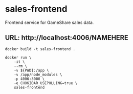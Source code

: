 # sales-frontend
Frontend service for GameShare sales data.

## URL: http://localhost:4006/NAMEHERE
```
docker build -t sales-frontend .

docker run \
    -it \
    --rm \
    -v ${PWD}:/app \
    -v /app/node_modules \
    -p 4006:3000 \
    -e CHOKIDAR_USEPOLLING=true \
    sales-frontend

```

